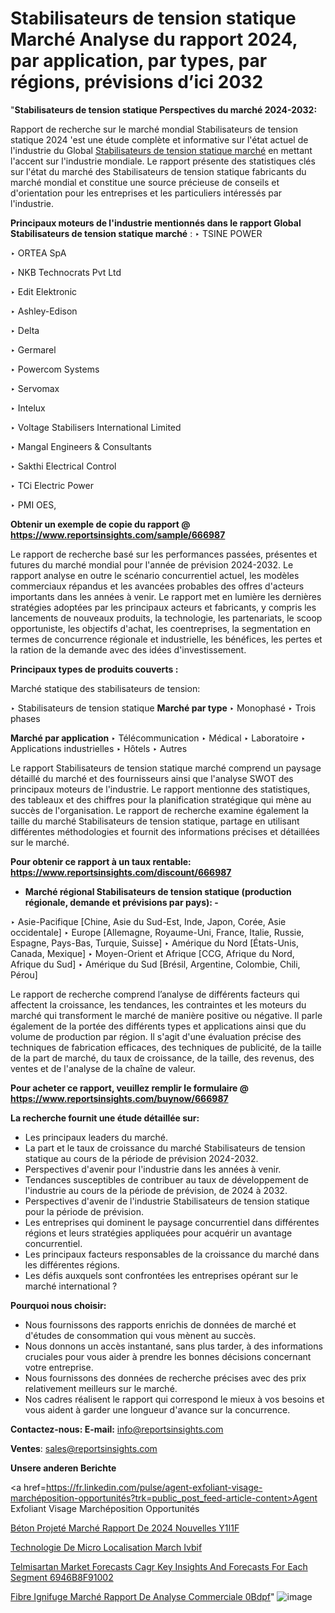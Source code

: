 # Stabilisateurs de tension statique Marché Analyse du rapport 2024, par application, par types, par régions, prévisions d’ici 2032

 "<strong>Stabilisateurs de tension statique Perspectives du marché 2024-2032:</strong>

Rapport de recherche sur le marché mondial Stabilisateurs de tension statique 2024 'est une étude complète et informative sur l'état actuel de l'industrie du Global <a href=https://www.reportsinsights.com/sample/666987>Stabilisateurs de tension statique marché</a> en mettant l'accent sur l'industrie mondiale. Le rapport présente des statistiques clés sur l'état du marché des Stabilisateurs de tension statique fabricants du marché mondial et constitue une source précieuse de conseils et d'orientation pour les entreprises et les particuliers intéressés par l'industrie.

<strong>Principaux moteurs de l'industrie mentionnés dans le rapport Global Stabilisateurs de tension statique marché</strong> :
‣ TSINE POWER

‣ ORTEA SpA

‣ NKB Technocrats Pvt Ltd

‣ Edit Elektronic

‣ Ashley-Edison

‣ Delta

‣ Germarel

‣ Powercom Systems

‣ Servomax

‣ Intelux

‣ Voltage Stabilisers International Limited

‣ Mangal Engineers & Consultants

‣ Sakthi Electrical Control

‣ TCi Electric Power

‣ PMI  OES,

<strong>Obtenir un exemple de copie du rapport @ <a href=https://www.reportsinsights.com/sample/666987>https://www.reportsinsights.com/sample/666987</a></strong>

Le rapport de recherche basé sur les performances passées, présentes et futures du marché mondial pour l'année de prévision 2024-2032. Le rapport analyse en outre le scénario concurrentiel actuel, les modèles commerciaux répandus et les avancées probables des offres d'acteurs importants dans les années à venir. Le rapport met en lumière les dernières stratégies adoptées par les principaux acteurs et fabricants, y compris les lancements de nouveaux produits, la technologie, les partenariats, le scoop opportuniste, les objectifs d'achat, les coentreprises, la segmentation en termes de concurrence régionale et industrielle, les bénéfices, les pertes et la ration de la demande avec des idées d'investissement.

<strong>Principaux types de produits couverts :</strong>

Marché statique des stabilisateurs de tension:

‣  Stabilisateurs de tension statique <strong> Marché <strong> par type </strong> </strong>
‣ Monophasé
‣ Trois phases

<strong>Marché par application </strong>
‣ Télécommunication
‣ Médical
‣ Laboratoire
‣ Applications industrielles
‣ Hôtels
‣ Autres

Le rapport Stabilisateurs de tension statique marché comprend un paysage détaillé du marché et des fournisseurs ainsi que l'analyse SWOT des principaux moteurs de l'industrie. Le rapport mentionne des statistiques, des tableaux et des chiffres pour la planification stratégique qui mène au succès de l'organisation. Le rapport de recherche examine également la taille du marché Stabilisateurs de tension statique, partage en utilisant différentes méthodologies et fournit des informations précises et détaillées sur le marché.

<strong>Pour obtenir ce rapport à un taux rentable: <a href=https://www.reportsinsights.com/discount/666987>https://www.reportsinsights.com/discount/666987</a></strong>
<ul>
  <li><strong>Marché régional Stabilisateurs de tension statique (production régionale, demande et prévisions par pays): -</strong></li>
</ul>
‣ Asie-Pacifique [Chine, Asie du Sud-Est, Inde, Japon, Corée, Asie occidentale]
‣ Europe [Allemagne, Royaume-Uni, France, Italie, Russie, Espagne, Pays-Bas, Turquie, Suisse]
‣ Amérique du Nord [États-Unis, Canada, Mexique]
‣ Moyen-Orient et Afrique [CCG, Afrique du Nord, Afrique du Sud]
‣ Amérique du Sud [Brésil, Argentine, Colombie, Chili, Pérou]

Le rapport de recherche comprend l’analyse de différents facteurs qui affectent la croissance, les tendances, les contraintes et les moteurs du marché qui transforment le marché de manière positive ou négative. Il parle également de la portée des différents types et applications ainsi que du volume de production par région. Il s'agit d'une évaluation précise des techniques de fabrication efficaces, des techniques de publicité, de la taille de la part de marché, du taux de croissance, de la taille, des revenus, des ventes et de l'analyse de la chaîne de valeur.

<strong>Pour acheter ce rapport, veuillez remplir le formulaire @   <a href=https://www.reportsinsights.com/buynow/666987>https://www.reportsinsights.com/buynow/666987</a></strong>

<strong>La recherche fournit une étude détaillée sur:</strong>
<ul>
  <li>Les principaux leaders du marché.</li>
  <li>La part et le taux de croissance du marché Stabilisateurs de tension statique au cours de la période de prévision 2024-2032.</li>
  <li>Perspectives d'avenir pour l'industrie dans les années à venir.</li>
  <li>Tendances susceptibles de contribuer au taux de développement de l'industrie au cours de la période de prévision, de 2024 à 2032.</li>
  <li>Perspectives d'avenir de l'industrie Stabilisateurs de tension statique pour la période de prévision.</li>
  <li>Les entreprises qui dominent le paysage concurrentiel dans différentes régions et leurs stratégies appliquées pour acquérir un avantage concurrentiel.</li>
  <li>Les principaux facteurs responsables de la croissance du marché dans les différentes régions.</li>
  <li>Les défis auxquels sont confrontées les entreprises opérant sur le marché international ?</li>
</ul>
<strong>Pourquoi nous choisir:</strong>
<ul>
  <li>Nous fournissons des rapports enrichis de données de marché et d'études de consommation qui vous mènent au succès.</li>
  <li>Nous donnons un accès instantané, sans plus tarder, à des informations cruciales pour vous aider à prendre les bonnes décisions concernant votre entreprise.</li>
  <li>Nous fournissons des données de recherche précises avec des prix relativement meilleurs sur le marché.</li>
  <li>Nos cadres réalisent le rapport qui correspond le mieux à vos besoins et vous aident à garder une longueur d'avance sur la concurrence.</li>
</ul>
<strong>Contactez-nous:
</strong><strong>E-mail:</strong> <a href=mailto:info@reportsinsights.com>info@reportsinsights.com</a>

<strong>Ventes</strong>: <a href=mailto:sales@reportsinsights.com>sales@reportsinsights.com</a>

<strong>Unsere anderen Berichte</strong>

<a href=https://fr.linkedin.com/pulse/agent-exfoliant-visage-marchéposition-opportunités?trk=public_post_feed-article-content>Agent Exfoliant Visage Marchéposition Opportunités</a>

<a href=https://fr.linkedin.com/pulse/béton-projeté-marché-rapport-de-2024-nouvelles-y1i1f/>Béton Projeté Marché Rapport De 2024 Nouvelles Y1I1F</a>

<a href=https://www.linkedin.com/pulse/technologie-de-micro-localisation-march%C3%A9--ivbif/>Technologie De Micro Localisation March  Ivbif</a>

<a href=https://medium.com/@gd336335/telmisartan-market-forecasts-cagr-key-insights-and-forecasts-for-each-segment-6946b8f91002>Telmisartan Market Forecasts Cagr Key Insights And Forecasts For Each Segment 6946B8F91002</a>

<a href=https://fr.linkedin.com/pulse/fibre-ignifuge-marché-rapport-de-analyse-commerciale-0bdpf/>Fibre Ignifuge Marché Rapport De Analyse Commerciale 0Bdpf</a>"
![image](https://github.com/daminid12/RImarketgrowth/assets/158430485/f477c117-b394-45be-9f61-5262b2d7f533)
